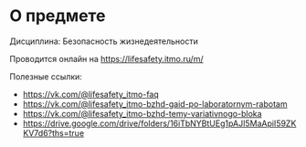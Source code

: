 # О предмете
Дисциплина: Безопасность жизнедеятельности

Проводится онлайн на https://lifesafety.itmo.ru/m/

Полезные ссылки:
- https://vk.com/@lifesafety_itmo-faq
- https://vk.com/@lifesafety_itmo-bzhd-gaid-po-laboratornym-rabotam
- https://vk.com/@lifesafety_itmo-bzhd-temy-variativnogo-bloka
- https://drive.google.com/drive/folders/16iTbNYBtUEg1pAJI5MaApiI59ZKKV7d6?ths=true